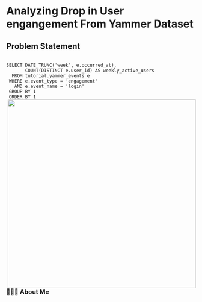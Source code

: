 <h1> Analyzing Drop in User engangement From Yammer Dataset</h1>
<h2>Problem Statement</h2>
<code>
SELECT DATE_TRUNC('week', e.occurred_at),
       COUNT(DISTINCT e.user_id) AS weekly_active_users
  FROM tutorial.yammer_events e
 WHERE e.event_type = 'engagement'
   AND e.event_name = 'login'
 GROUP BY 1
 ORDER BY 1
</code>

<img align="right" src="https://app.mode.com/modeanalytics/reports/cbb8c291ee96/runs/7925c979521e/viz1/cfcdb6b78885" width="500"/>
<h3> 👨🏻‍💻 About Me </h3>
